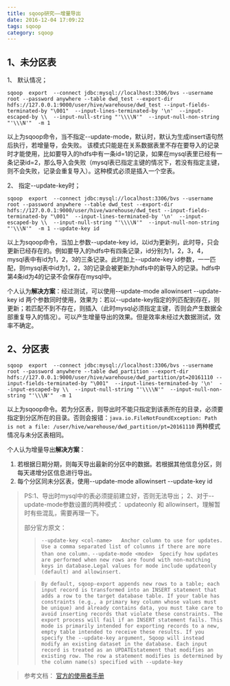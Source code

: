 ```yaml
---
title: sqoop研究——增量导出
date: 2016-12-04 17:09:22
tags: sqoop
category: sqoop
---
```


## 1、未分区表
1、 默认情况；
```
sqoop  export  --connect jdbc:mysql://localhost:3306/bvs --username root --password anywhere --table dwd_test --export-dir hdfs://127.0.0.1:9000/user/hive/warehouse/dwd_test --input-fields-terminated-by "\001"  --input-lines-terminated-by '\n'  --input-escaped-by \\  --input-null-string "'\\\\N'"  --input-null-non-string "'\\\N'"  -m 1
```
以上为sqoop命令，当不指定--update-mode，默认时，默认为生成insert语句然后执行，若增量导，会失败。
该模式只能是在关系数据表里不存在要导入的记录时才能使用，比如要导入的hdfs中有一条id=1的记录，如果在mysql表里已经有一条记录id=2，那么导入会失败（mysql表已指定主键的情况下，若没有指定主键，则不会失败，记录会重复导入）。这种模式必须是插入一个空表。


2、 指定--update-key时；
```
sqoop  export  --connect jdbc:mysql://localhost:3306/bvs --username root --password anywhere --table dwd_test --export-dir hdfs://127.0.0.1:9000/user/hive/warehouse/dwd_test --input-fields-terminated-by "\001"  --input-lines-terminated-by '\n'  --input-escaped-by \\  --input-null-string "'\\\\N'"  --input-null-non-string "'\\\N'"  -m 1 --update-key id
```
以上为sqoop命令，当加上参数--update-key id，以id为更新列，此时导，只会更新已经存在的。例如要导入的hdfs中有四条记录，id分别为1，2，3，4，mysql表中有id为1，2，3的三条记录。此时加上--update-key id参数，一一匹配，则mysql表中id为1，2，3的记录会被更新为hdfs中的新导入的记录。hdfs中第4条id为4的记录不会保存在mysql中。

个人认为**解决方案**：经过测试，可以使用--update-mode allowinsert --update-key id 两个参数同时使用，效果为：若以--update-key指定的列匹配到存在，则更新；若匹配不到不存在，则插入（此时mysql必须指定主键，否则会产生数据全部重复导入的情况）。可以产生增量导出的效果。但是效率未经过大数据测试，效率不确定。



## 2、分区表
```
sqoop  export  --connect jdbc:mysql://localhost:3306/bvs --username root --password anywhere --table dwd_partition --export-dir hdfs://127.0.0.1:9000/user/hive/warehouse/dwd_partition/pt=20161110 --input-fields-terminated-by "\001"  --input-lines-terminated-by '\n'  --input-escaped-by \\  --input-null-string "'\\\\N'"  --input-null-non-string "'\\\N'"  -m 1
```
以上为sqoop命令。若为分区表，则导出时不能只指定到该表所在的目录，必须要指定到分区所在的目录。否则会报错：`java.io.FileNotFoundException: Path is not a file: /user/hive/warehouse/dwd_partition/pt=20161110`
两种模式情况与未分区表相同。


个人认为增量导出**解决方案**：  
1. 若根据日期分期，则每天导出最新的分区中的数据。若根据其他信息分区，则每天递增分区信息进行导出。    
2. 每个分区同未分区表，使用--update-mode allowinsert --update-key id




>PS:1、导出时mysql中的表必须提前建立好，否则无法导出；
>2、对于--update-mode参数设置的两种模式： updateonly 和 allowinsert，理解暂时有些混乱，需要再理一下。
>
>部分官方原文：
>> `--update-key <col-name>   Anchor column to use for updates. Use a comma separated list of columns if there are more than one column.`
> `--update-mode <mode>  Specify how updates are performed when new rows are found with non-matching keys in database.Legal values for mode include updateonly (default) and allowinsert.`
> 
>>`By default, sqoop-export appends new rows to a table; each input record is transformed into an INSERT statement that adds a row to the target database table. If your table has constraints (e.g., a primary key column whose values must be unique) and already contains data, you must take care to avoid inserting records that violate these constraints. The export process will fail if an INSERT statement fails. This mode is primarily intended for exporting records to a new, empty table intended to receive these results.
If you specify the --update-key argument, Sqoop will instead modify an existing dataset in the database. Each input record is treated as an UPDATEstatement that modifies an existing row. The row a statement modifies is determined by the column name(s) specified with --update-key
`
 

>参考文档： [官方的使用者手册](https://sqoop.apache.org/docs/1.4.6/SqoopUserGuide.html#_create_oracle_tables)  



